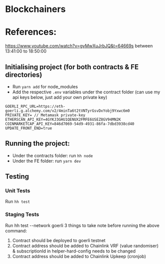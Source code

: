# Blockchainers

# References:
https://www.youtube.com/watch?v=gyMwXuJrbJQ&t=64669s between 13:41:00 to 18:50:00

## Initialising project (for both contracts & FE directories)
- Run `yarn add` for node_modules
- Add the respective `.env` variables under the contract folder (can use my api keys below, just add your own private key)
```
GOERLI_RPC_URL=https://eth-goerli.g.alchemy.com/v2/4minTa6t2tVNTyrGsvDxYobj9Yxwc6m0
PRIVATE_KEY= // Metamask private-key
ETHERSCAN_API_KEY=4GYKJ3GHU1QENUX2FMFE6USEZ8GV94MN2K
COINMARKETCAP_API_KEY=846d7069-54d9-4931-86fa-7dbd3938cd40
UPDATE_FRONT_END=true
```

## Running the project:
- Under the contracts folder: run `hh node`
- Under the FE folder: run `yarn dev`

## Testing
### Unit Tests
Run `hh test`

### Staging Tests
Run hh test --network goerli
3 things to take note before running the above command:
  1. Contract should be deployed to goerli testnet
  2. Contract address should be added to Chainlink VRF (value randomiser) & subscriptionId in helper-hard-config needs to be changed
  3. Contract address should be added to Chainlink Upkeep (cronjob)
